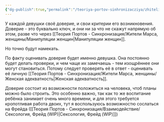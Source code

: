 ```yaml
---
{"dg-publish":true,"permalink":"/teoriya-portov-sinhronizacziya/zhiteli-marsa-zhenshhiny/kak-voznikaet-doverie-w-ip/"}
---
```


У каждой девушки своё доверие, и свои критерии его возникновения. Доверие - это буквально ключ, и они ни за что не скажут напрямую об этом, разве что через [[Теория Портов - Синхронизация/Жители Марса, женщины/Манипуляции женщин\|Манипуляции женщин]].

Но точно будут намекать.

По факту оценивать доверие будет именно девушка. Она постоянно будет делать проверки, и чем чаще их замечаешь - тем изощрённее они могут становиться. Потому следует проверять её в ответ - оценивать её личную [[Теория Портов - Синхронизация/Жители Марса, женщины/Женская адекватность\|Женская адекватность]].

Доверие состоит из возможности положиться на человека, чтоб планы можно было строить.
Это особенно важно, так как то же воспитание ребёнка занимает очень много времени, и для этого требуется кропотливая работа двоих, тут я воспользуюсь возможностю сослаться на Фрейда ([[Теория Портов - Синхронизация/Взаимодействие/Сексология, Фрейд (WIP)\|Сексология, Фрейд (WIP)]])